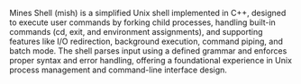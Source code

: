 Mines Shell (mish) is a simplified Unix shell implemented in C++, designed to execute user commands by forking child processes, handling built-in commands (cd, exit, and environment assignments), and supporting features like I/O redirection, background execution, command piping, and batch mode. The shell parses input using a defined grammar and enforces proper syntax and error handling, offering a foundational experience in Unix process management and command-line interface design.
